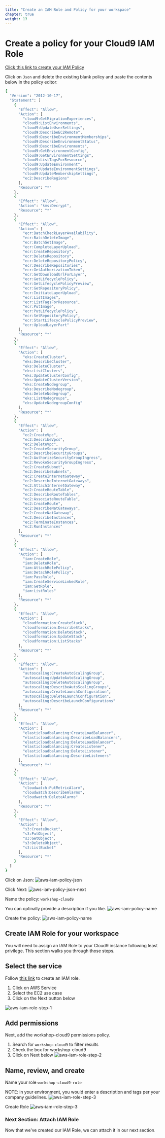 ```yaml
---
title: "Create an IAM Role and Policy for your workspace"
chapter: true
weight: 13
---
```


# Create a policy for your Cloud9 IAM Role 

[Click this link to create your IAM Policy](https://console.aws.amazon.com/iamv2/home#/policies/create)

Click on `Json` and delete the existing blank policy and paste the contents below in the policy editor:

```bash
{
  "Version": "2012-10-17",
  "Statement": [
    {
      "Effect": "Allow",
      "Action": [
        "cloud9:GetMigrationExperiences",
        "cloud9:ListEnvironments",
        "cloud9:UpdateUserSettings",
        "cloud9:DescribeEC2Remote",
        "cloud9:DescribeEnvironmentMemberships",
        "cloud9:DescribeEnvironmentStatus",
        "cloud9:DescribeEnvironments",
        "cloud9:GetEnvironmentConfig",
        "cloud9:GetEnvironmentSettings",
        "cloud9:ListTagsForResource",
        "cloud9:UpdateEnvironment",
        "cloud9:UpdateEnvironmentSettings",
        "cloud9:UpdateMembershipSettings",
        "ec2:DescribeRegions"
      ],
      "Resource": "*"
    },
    {
      "Effect": "Allow",
      "Action": "kms:Decrypt",
      "Resource": "*"
    },
    {
      "Effect": "Allow",
      "Action": [
        "ecr:BatchCheckLayerAvailability",
        "ecr:BatchDeleteImage",
        "ecr:BatchGetImage",
        "ecr:CompleteLayerUpload",
        "ecr:CreateRepository",
        "ecr:DeleteRepository",
        "ecr:DeleteRepositoryPolicy",
        "ecr:DescribeRepositories",
        "ecr:GetAuthorizationToken",
        "ecr:GetDownloadUrlForLayer",
        "ecr:GetLifecyclePolicy",
        "ecr:GetLifecyclePolicyPreview",
        "ecr:GetRepositoryPolicy",
        "ecr:InitiateLayerUpload",
        "ecr:ListImages",
        "ecr:ListTagsForResource",
        "ecr:PutImage",
        "ecr:PutLifecyclePolicy",
        "ecr:SetRepositoryPolicy",
        "ecr:StartLifecyclePolicyPreview",
        "ecr:UploadLayerPart"
      ],
      "Resource": "*"
    },
    {
      "Effect": "Allow",
      "Action": [
        "eks:CreateCluster",
        "eks:DescribeCluster",
        "eks:DeleteCluster",
        "eks:ListClusters",
        "eks:UpdateClusterConfig",
        "eks:UpdateClusterVersion",
        "eks:CreateNodegroup",
        "eks:DescribeNodegroup",
        "eks:DeleteNodegroup",
        "eks:ListNodegroups",
        "eks:UpdateNodegroupConfig"
      ],
      "Resource": "*"
    },
    {
      "Effect": "Allow",
      "Action": [
        "ec2:CreateVpc",
        "ec2:DescribeVpcs",
        "ec2:DeleteVpc",
        "ec2:CreateSecurityGroup",
        "ec2:DescribeSecurityGroups",
        "ec2:AuthorizeSecurityGroupIngress",
        "ec2:RevokeSecurityGroupIngress",
        "ec2:CreateSubnet",
        "ec2:DescribeSubnets",
        "ec2:CreateInternetGateway",
        "ec2:DescribeInternetGateways",
        "ec2:AttachInternetGateway",
        "ec2:CreateRouteTable",
        "ec2:DescribeRouteTables",
        "ec2:AssociateRouteTable",
        "ec2:CreateRoute",
        "ec2:DescribeNatGateways",
        "ec2:CreateNatGateway",
        "ec2:DescribeInstances",
        "ec2:TerminateInstances",
        "ec2:RunInstances"
      ],
      "Resource": "*"
    },
    {
      "Effect": "Allow",
      "Action": [
        "iam:CreateRole",
        "iam:DeleteRole",
        "iam:AttachRolePolicy",
        "iam:DetachRolePolicy",
        "iam:PassRole",
        "iam:CreateServiceLinkedRole",
        "iam:GetRole",
        "iam:ListRoles"
      ],
      "Resource": "*"
    },
    {
      "Effect": "Allow",
      "Action": [
        "cloudformation:CreateStack",
        "cloudformation:DescribeStacks",
        "cloudformation:DeleteStack",
        "cloudformation:UpdateStack",
        "cloudformation:ListStacks"
      ],
      "Resource": "*"
    },
    {
      "Effect": "Allow",
      "Action": [
        "autoscaling:CreateAutoScalingGroup",
        "autoscaling:UpdateAutoScalingGroup",
        "autoscaling:DeleteAutoScalingGroup",
        "autoscaling:DescribeAutoScalingGroups",
        "autoscaling:CreateLaunchConfiguration",
        "autoscaling:DeleteLaunchConfiguration",
        "autoscaling:DescribeLaunchConfigurations"
      ],
      "Resource": "*"
    },
    {
      "Effect": "Allow",
      "Action": [
        "elasticloadbalancing:CreateLoadBalancer",
        "elasticloadbalancing:DescribeLoadBalancers",
        "elasticloadbalancing:DeleteLoadBalancer",
        "elasticloadbalancing:CreateListener",
        "elasticloadbalancing:DeleteListener",
        "elasticloadbalancing:DescribeListeners"
      ],
      "Resource": "*"
    },
    {
      "Effect": "Allow",
      "Action": [
        "cloudwatch:PutMetricAlarm",
        "cloudwatch:DescribeAlarms",
        "cloudwatch:DeleteAlarms"
      ],
      "Resource": "*"
    },
    {
      "Effect": "Allow",
      "Action": [
        "s3:CreateBucket",
        "s3:PutObject",
        "s3:GetObject",
        "s3:DeleteObject",
        "s3:ListBucket"
      ],
      "Resource": "*"
    }
  ]
}
```

Click on Json:
![aws-iam-policy-json](/images/click-json-policy.png)

Click Next:
![aws-iam-policy-json-next](/images/click-next-policy.png)

Name the policy: `workshop-cloud9`

You can optinally provide a description if you like.
![aws-iam-policy-name](/images/policy-name.png)

Create the policy:
![aws-iam-policy-name](/images/create-policy.png)




## Create IAM Role for your workspace

You will need to assign an IAM Role to your Cloud9 instance following least privilege.  This section walks you through those steps.

## Select the service
Follow [this link](https://console.aws.amazon.com/iamv2/home#/roles/create) to create an IAM role.

1. Click on AWS Service
1. Select the EC2 use case
1. Click on the Next button below

![aws-iam-role-step-1](/images/trusted-entity.png)

## Add permissions

Next, add the workshop-cloud9 permissions policy.

1. Search for `workshop-cloud9` to filter results
1. Check the box for workshop-cloud9
1. Click on Next below
![aws-iam-role-step-2](/images/add-permissions.png)

## Name, review, and create

Name your role `workshop-cloud9-role`
 
NOTE: in your environment, you would enter a description and tags per your company guidelines.
![aws-iam-role-step-3](/images/name-role.png)

Create Role
![aws-iam-role-step-3](/images/create-role.png)





### Next Section: Attach IAM Role
Now that we've created our IAM Role, we can attach it in our next section.
